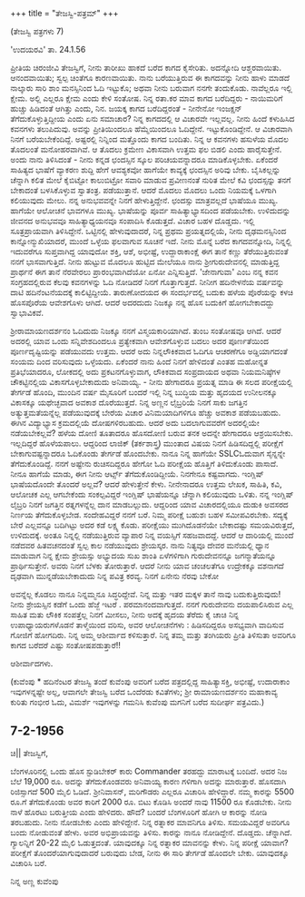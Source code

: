 +++
title = "ತೇಜಸ್ವಿ-ಪತ್ರಮ್"
+++

(ತೇಜಸ್ವಿ ಪತ್ರಗಳು 7)

'ಉದಯರವಿ' ತಾ. 24.1.56

ಪ್ರೀತಿಯ ಚಿರಂಜೀವಿ ತೇಜಸ್ವಿಗೆ, ನೀನು ತಾರೀಖು ಹಾಕದೆ ಬರೆದ ಕಾಗದ ಕೈಸೇರಿತು. ಅದನ್ನೋದಿ ಆಶ್ಚರವಾಯಿತು. ಆನಂದವಾಯಿತು; ಸ್ವಲ್ಪ ಚಿಂತೆಗೂ ಕಾರಣವಾಯಿತು. ನಾನು ಬರೆಯುತ್ತಿರುವ ಈ ಕಾಗದವನ್ನು ನೀನು ಹಾಳು ಮಾಡದೆ ನಾಲ್ಕಾರು ಸಾರಿ ಶಾಂ ಮನಸ್ಸಿನಿಂದ ಓದಿ ಇಟ್ಟುಕೊ; ಅಥವಾ ನೀನು ಬರುವಾಗ ನನಗೇ ತಂದುಕೊಡು. ನಾವೆಲ್ಲರೂ ಇಲ್ಲಿ ಕ್ಷೇಮ. ಅಲ್ಲಿ ಎಲ್ಲರೂ ಕ್ಷೇಮ ಎಂದು ಕೇಳಿ ಸಂತೋಷ. ನಿನ್ನ ರತಾ.ಕರ ಮಾವ ಕಾಗದ ಬರೆದಿದ್ದರು - ನಾಯಿಮರಿಗೆ ಹುಚ್ಚು ಹಿಡಿದಂತೆ ಆಗಿತ್ತು ಎಂದು, ನಿನ. ಜಯಕ್ಕ ಕಾಗದ ಬರೆದಿದ್ದರಂತೆ - ನೀನೇನೋ ಇಂಜಕ್ಷನ್ ತೆಗೆದುಕೊಳ್ಳುತ್ತಿದ್ದೀಯ ಎಂದು ಏನು ಸಮಾಚಾರ? ನಿನ್ನ ಕಾಗದದಲ್ಲಿ ಆ ವಿಚಾರವೇ ಇಲ್ಲವಲ್ಲ. ನೀನು ಹಿಂದೆ ಕಳುಹಿಸಿದ ಕವನಗಳು ತಲುಪಿದುವು. ಅವನ್ನು ಪ್ರೀತಿಯಿಂದಲೂ ಹೆಮ್ಮೆಯಿಂದಲೂ ಓದಿದ್ದೇನೆ. ಇಟ್ಟುಕೊಂಡಿದ್ದೇನೆ. ಆ ವಿಚಾರವಾಗಿ ನಿನಗೆ ಬರೆಯಬೇಕೆಂದಿದ್ದೆ. ಅಷ್ಟರಲ್ಲಿ ನಿನ್ನಿಂದ ಮತ್ತೊಂದು ಕಾಗದ ಬಂದಿತು. ನಿನ್ನ ಆ ಕವನಗಳು ಹಸುಳೆಯ ಮೊದಲ ತೊದಲಂತೆ ಮನೋಹರವಾಗಿವೆ. ಆ ತೊದಲು ಕ್ರಮೇಣ ವಿಕಾಸವಾಗಿ ಉತ್ತಮ ಫಲ ಬಿಡಲಿ ಎಂದು ಹಾರೈಸುತ್ತೇನೆ. ಅಂದು ನಾನು ತಿಳಿಸಿದಂತೆ - ನೀನು ಕನ್ನಡ ಛಂದಸ್ಸಿನ ಸ್ಕೂಲ ಪರಿಚಯವನ್ನಾದರೂ ಮಾಡಿಕೊಳ್ಳಬೇಕು. ಏಕೆಂದರೆ ಸಾಹಿತ್ಯದ ಭಾಷೆಗೆ ವ್ಯಾಕರಣ ಶುದ್ದಿ ಹೇಗೆ ಆವಶ್ಯಕವೋ ಹಾಗೆಯೇ ಕಾವ್ಯಕ್ಕೆ ಛಂದಸ್ಸಿನ ಅರಿವು ಬೇಕು. ಬೈಸಿಕಲ್ಲನ್ನು ಚೆನ್ನಾಗಿ ಕಲಿತ ಮೇಲೆ ಕೈಬಿಟ್ಟೋ ಕಾಲುಬಿಟ್ರೋ ಸವಾರಿ ಮಾಡುವ ಪ್ರವೀಣನಂತೆ ನುರಿತ ಮೇಲೆ ಕವಿ ಛಂದಸ್ಸನ್ನು ತನಗೆ ಬೇಕಾದಂತೆ ಬಳಸಿಕೊಳ್ಳುವ ಸ್ವಾತಂತ್ರ. ಪಡೆಯುತ್ತಾನೆ. ಆದರೆ ಮೊದಲು ಮೊದಲು ಒಂದು ನಿಯಮಕ್ಕೆ ಒಳಗಾಗಿ ಕಲಿಯುವುದು ಮೇಲು. ನನ್ನ ಅನುಭವವನ್ನೇ ನಿನಗೆ ಹೇಳುತ್ತಿದ್ದೇನೆ. ಛಂದಸ್ಸು ಮಾತ್ರವಲ್ಲದೆ ಭಾಷೆಯೂ ಮುಖ್ಯ. ಹಾಗೆಯೇ ಆಲೋಚನೆ ಭಾವಗಳೂ ಮುಖ್ಯ. ಭಾಷೆಯನ್ನು ಪೂರ್ವ ಸಾಹಿತ್ಯಾಭ್ಯಾಸದಿಂದ ಪಡೆಯಬೇಕು. ಉಳಿದುದನ್ನು ಜೀವನದ ಅನುಭವವೂ ಸಾಹಿತ್ಯಾಧ್ಯಯನವೂ ಸಂಪಾದಿಸಿ ಕೊಡುತ್ತದೆ. ವಿಚಾರ ಬಹಳ ದೊಡ್ಡದು. ಇಲ್ಲಿ ಸೂತ್ರಪ್ರಾಯವಾಗಿ ತಿಳಿಸಿದ್ದೇನೆ. ಒಟ್ಟಿನಲ್ಲಿ ಹೇಳುವುದಾದರೆ, ನಿನ್ನ ಪ್ರಥಮ ಪ್ರಯತ್ನದಲ್ಲಿಯೆ, ನೀನು ದೃಢಮನಸ್ಸಿನಿಂದ ಕಾನ್ನೋನ್ಮುಖಿಯಾದರೆ, ಮುಂದೆ ಒಳ್ಳೆಯ ಫಲವಾಗುವ ಸೂಚನೆ ಇದೆ. ನೀನು ಮೊನ್ನೆ ಬರೆದ ಕಾಗದವನ್ನೋದಿ, ನಿನ್ನಲ್ಲಿ ಇದುವರೆಗೂ ಸುಪ್ತವಾಗಿದ್ದ ಯಾವುದೋ ಶಕ್ತಿ, ಆಶೆ, ಅಭೀಷ್ಟೆ, ಉದ್ದಾರಾಕಾಂಕ್ಷೆ ಈಗ ತಾನೆ ಕಣ್ಣು ತೆರೆಯುತ್ತಿರುವಂತೆ ನನಗೆ ಭಾಸವಾಗುತ್ತಿದೆ. ನೀನು ಹುಟ್ಟುವ ಮೊದಲೂ ಹುಟ್ಟಿದ ಮೇಲೆಯೂ ನಾನು ಶ್ರೀಗುರುದೇವನಲ್ಲಿ ಮಾಡುತ್ತಿದ್ದ ಪ್ರಾರ್ಥನೆ ಈಗ ತಾನೆ ನೆರವೇರಲು ಪ್ರಾರಂಭವಾಗಿದೆಯೋ ಏನೋ ಎನ್ನಿಸುತ್ತಿದೆ. 'ಜೇನಾಗುವಾ' ಎಂಬ ನನ್ನ ಕವನ ಸಂಗ್ರಹದಲ್ಲಿರುವ ಕೆಲವು ಕವನಗಳನ್ನು ಓದಿ ನೋಡಿದರೆ ನಿನಗೆ ಗೊತ್ತಾಗುತ್ತದೆ. ನೀನೀಗ ಹದಿನೇಳನೆಯ ವರ್ಷವನ್ನು ದಾಟಿ ಹದಿನೆಂಟನೆಯದಕ್ಕೆ ಕಾಲಿಟ್ಟಿದ್ದೀಯೆ. ತಾರುಣೋದಯದ ಈ ಸಂದರ್ಭದಲ್ಲಿ ಬದುಕು ಹಳೆಯ ಪೊರೆಯನ್ನು ಕಳಚಿ ಹೊಸಪೊರೆಯ ಆವೇಶಗೊಳು ಆಗಿದೆ. ಆದರೆ ಅದರದುದು ನಿಜಕ್ಕೂ ನನ್ನ ಹೊಸ ಬದುಕಿಗೆ ಹೋಗಬೇಕಾದದ್ದು ಸ್ವಾಭಾವಿಕವೆ.

ಶ್ರೀರಾಮಾಯಣದರ್ಶನಂ ಓದಿದುದು ನಿಜಕ್ಕೂ ನನಗೆ ವಿಸ್ಮಯಕಾರಿಯಾಗಿದೆ. ತುಂಬ ಸಂತೋಷವೂ ಆಗಿದೆ. ಆದರೆ ಅದರಲ್ಲಿ ಯಾವ ಒಂದು ಸನ್ನಿವೇಶದಿಂದಲೂ ಪ್ರತ್ಯೇಕವಾಗಿ ಆವೇಶಗೊಳ್ಳುವ ಬದಲು ಅದರ ಪೂರ್ಣತೆಯಿಂದ ಪೂರ್ಣದೃಷ್ಟಿಯನ್ನು ಪಡೆಯುವದು ಉತ್ತಮ. ಆದರೆ ಅದು ನಿನ್ನಲೌಕಿಕವಾದ ಓದಿಗೂ ಆಚರಣೆಗೂ ಅಡ್ಡಿಯಾಗದಂತೆ ಸಂಯಮ ದಿಂದ ವರಿಸುವುದು ಒಳ್ಳೆಯದು. ಏಕೆಂದರೆ ನಾನು ಹಿಂದೆ ನಿನಗೆ ಹೇಳಿದಂತೆ ಎಂತಹ ಮಹೋನ್ನತ ಪ್ರತಿಭೆಯಾದರೂ, ಲೋಕದಲ್ಲಿ ಅದು ಪ್ರಕಟನಗೊಳ್ಳುವಾಗ, ಲೌಕಿಕವಾದ ಸಂಪ್ರದಾಯದ ಅಥವಾ ನಿಯಮನಿಷ್ಠೆಗಳ ಚೌಕಟ್ಟಿನಲ್ಲಿಯ ವಿಕಾಸಗೊಳ್ಳಬೇಕಾದುದು ಅನಿವಾಯ್ಯ. - ನೀನು ಹೇಗಾದರೂ ಪ್ರಯತ್ನ ಮಾಡಿ ಈ ಸಲದ ಪರೀಕ್ಷೆಯಲ್ಲಿ ತೇರ್ಗಡೆ ಹೊಂದಿ, ಮುಂದಿನ ವರ್ಷ ಮೈಸೂರಿಗೆ ಬಂದರೆ ಇಲ್ಲಿ ನಿನ್ನ ಬುದ್ಧಿಯ ಮತ್ತು ಹೃದಯದ ಉನೀಲನಕ್ಕೂ ವಿಕಾಸಕ್ಕೂ ಯಥೇಚ್ಛವಾದ ಅವಕಾಶ ದೊರೆಯುತ್ತದೆ. ನಿನ್ನ ಅಣ್ಣನ ಲೈಬ್ರರಿಯೆ ನಿನಗೆ ಸಾಕು ಜಗತ್ತಿನ ಅತ್ಯುತ್ತಮತೆಯನ್ನೆಲ್ಲ ಪಡೆಯುವುದಕ್ಕೆ ಬೇರೆಯ ವಿಚಾರ ವಿನಿಮಯಾದಿಗಳಿಗೂ ಹೆಚ್ಚು ಅವಕಾಶ ಪಡೆಯಬಹುದು. ಈಗಿನ ವಿದ್ಯಾಭ್ಯಾಸ ಕ್ರಮದಲ್ಲಿಯೆ ದೋಷಗಳಿರಬಹುದು. ಆದರೆ ಅದು ಬದಲಾಗುವವರೆಗೆ ಅದರಲ್ಲಿಯೇ ನಡೆಯಬೇಕಲ್ಲವೆ? ಹಳೆಯ ದೋಣಿ ತೂತಾದರೂ ಹೊಸದೋಣಿ ಬರುವ ತನಕ ಅದನ್ನೇ ಹೇಗಾದರೂ ಆಶ್ರಯಿಸಬೇಕು. ಇಲ್ಲದಿದ್ದರೆ ಹೊಳೆಯಪಾಲು. ಆದ್ದರಿಂದ ಲಾಜಿಕ್ (ತರ್ಕಶಾಸ್ತ್ರ) ಮುಂತಾದ ವಿಷಯ ನಿನಗೆ ಹಿಡಿಸದಿದ್ದಲ್ಲಿ ಪರೀಕ್ಷೆಗೆ ಬೇಕಾಗುವಷ್ಟನ್ನಾದರೂ ಓದಿಕೊಂಡು ತೇರ್ಗಡೆ ಹೊಂದಬೇಕು. ನಾನೂ ನಿನ್ನ ಹಾಗೆಯೇ SSLCಓದುವಾಗ ಸೈನ್ನನ್ನೇ ತೆಗೆದುಕೊಂಡಿದ್ದೆ. ನನಗೆ ಅಷ್ಟೇನು ರುಚಿಸದಿದ್ದರೂ ಹೇಗೋ ಓದಿ ಪರೀಕ್ಷೆಯ ಹೊತ್ತಿಗೆ ತಿಳಿದುಕೊಂಡು ಪಾಸಾದೆ. ನೀನೂ ಹಾಗೆಯೆ ಮಾಡು, ಈಗ ನೀನು ಆರ್ಟ್ಸ್ ತೆಗೆದುಕೊಂಡಿದ್ದೀಯೆ. ನಿನಗೇನೂ ಕಷ್ಟವಾಗದು. ಇಂಗ್ಲಿಷ್ ಭಾಷೆಯದೊಂದೇ ತೊಂದರೆ ಅಲ್ಲವೆ? ಆದರೆ ಹೇಳುತ್ತೇನೆ ಕೇಳು. ನೀನೇನಾದರೂ ಉತ್ತಮ ಲೇಖಕ, ಸಾಹಿತಿ, ಕವಿ, ಆಲೋಚಕ ಎಲ್ಲ ಆಗಬೇಕೆಂದು ಸಂಕಲ್ಪವಿದ್ದರೆ ಇಂಗ್ಲಿಷ್ ಭಾಷೆಯನ್ನೂ ಚೆನ್ನಾಗಿ ಕಲಿಯುವುದು ಒಳಿತು. ನನ್ನ ಇಂಗ್ಲಿಷ್ ಲೈಬ್ರರಿ ನಿನಗೆ ಜಗತ್ತಿನ ರತ್ನಗಳನ್ನೆಲ್ಲ ದಾನ ಮಾಡಬಲ್ಲುದು. ಆದ್ದರಿಂದ ಯಾವ ವಿಚಾರದಲ್ಲಿಯೂ ದುಡುಕಿ ಅವಸರದ ನಿರ್ಣಯ ತೆಗೆದುಕೊಳ್ಳಬೇಡ. ಸಂದೇಹವಿದ್ದರೆ ನನಗೆ ಬರೆ. ನಿಮ್ಮ ಪರೀಕ್ಷೆ ಬಹುಶಃ ಬಹಳ ಸಮೀಪವಿರಬೇಕು. ಸದ್ಯಕ್ಕೆ ಬೇರೆ ಎಲ್ಲವನ್ನೂ ಬದಿಗಿಟ್ಟು ಅದರ ಕಡೆ ಲಕ್ಷ್ಯ ಕೊಡು. ಪರೀಕ್ಷೆಯು ಮುಗಿದೊಡನೆಯೇ ಬೇಕಾದಷ್ಟು ಸಮಯವಿರುತ್ತದೆ, ಉಳಿದುದಕ್ಕೆ. ಅಂತೂ ನಿನ್ನಲ್ಲಿ ನಡೆಯುತ್ತಿರುವ ವ್ಯಾಪಾರ ನಿನ್ನ ವಯಸ್ಸಿಗೆ ಸಹಜವಾದದ್ದೆ. ಆದರೆ ಆ ದಾರಿಯಲ್ಲಿ ಮುಂದೆ ನಡೆದವರ ಹಿತವಚನದಂತೆ ಸ್ವಲ್ಪ ಕಾಲ ನಡೆಯುವುದು ಶ್ರೇಯಸ್ಕರ. ನಾನು ನಿತ್ಯವೂ ದೇವರ ಮನೆಯಲ್ಲಿ ಧ್ಯಾನ ಮಾಡುವಾಗ ನಿನ್ನ ಕ್ಷೇಮ ಶ್ರೇಯಸ್ಸು ಅಭ್ಯುದಯ ಸುಖ ಶಾಂತಿ ಏಳೆಗಳಿಗಾಗಿ ಗುರುದೇವನನ್ನೂ ಜಗನ್ಮಾತೆಯನ್ನೂ ಪ್ರಾರ್ಥಿಸುತ್ತೇನೆ. ಅವರು ನಿನಗೆ ಬೆಳಕು ತೋರುತ್ತಾರೆ. ಆದರೆ ನೀನು ಯಾವ ಚಂಚಲತೆಗೂ ಉದ್ರೇಕಕ್ಕೂ ವಶನಾಗದೆ ದೃಢವಾಗಿ ಮುನ್ನಡೆಯಬೇಕಾದುದು ನಿನ್ನ ಪವಿತ್ರ ಕರವ್ಯ. ನಿನಗೆ ಏನೇನು ನೆರವು ಬೇಕೋ

ಅವನ್ನೆಲ್ಲ ಕೊಡಲು ನಾನೂ ನಿನ್ನಮ್ಮನೂ ಸಿದ್ಧರಿದ್ದೇವೆ. ನಿನ್ನ ಮತ್ತು ಇತರ ಮಕ್ಕಳ ತಾನೆ ನಾವು ಬದುಕುತ್ತಿರುವುದು! ನೀನು ಶ್ರೇಯಸ್ಸಿನ ಕಡೆಗೆ ಒಂದು ಹೆಜ್ಜೆ ಇಟರೆ . ಪರಮಾನಂದವಾಗುತ್ತದೆ. ನನಗೆ ಗುರುದೇವನು ದಯಪಾಲಿಸಿರುವ ಎಲ್ಲ ಸಾಹಿತ ಮತು ಲೌಕಿಕ ಸಂಪತ್ತೆಲ್ಲ ನಿನಗೆ ಮೀಸಲು, ನೀನು ಅದಕ್ಕೆ ಹೃದಯ ತೆರೆದು ಕೈ ಚಾಚಿ ನಿನ್ನ ಉಪಾಧ್ಯಾಯರುಗಳೊಡನೆ ತಾಳ್ಮೆಯಿಂದ ವರಿಸು, ಅವರ ಆಲೋಚನೆಗಳು : ಹಿಡಿಸದಿದ್ದರೂ ಅಸಭ್ಯವಾಗಿ ವಾದಿಸುವ ಗೋಜಿಗೆ ಹೋಗದಿರು. ನಿನ್ನ ಅಮ್ಮ ಆಶೀರ್ವಾದ ಕಳಿಸುತ್ತಾರೆ. ನಿನ್ನ ತಮ್ಮ ಮತ್ತು ತಂಗಿಯರು ಪ್ರೀತಿ ತಿಳಿಸುತಾ ಅವರಿಗೂ ಕಾಗದ ಬರೆದರೆ ಎಷ್ಟು ಸಂತೋಷಪಡುತ್ತಾರೆ!! 

ಆಶೀರ್ವಾದಗಳು.

(ಕುವೆಂಪು * ಹದಿನೆಂಟರ ತೇಜಸ್ವಿ ತಂದೆ ಕುವೆಂಪು ಅವರಿಗೆ ಬರೆದ ಪತ್ರದಲ್ಲಿದ್ದ ಸಾಹಿತ್ಯಾಸಕ್ತಿ, ಅಭೀಷ್ಟೆ, ಉದಾರಾಕಾಂ ಇವುಗಳನ್ನಷ್ಟೇ ಅಲ್ಲ, ಆವಾಗಲೇ ತೇಜಸ್ವಿ ಬರೆದ ಒಂದೆರಡು ಕವಿತೆಗಳು; ಶ್ರೀ ರಾಮಾಯಣದರ್ಶನಂ ಮಹಾಕಾವ್ಯ ಕುರಿತು ಗಂಭೀರ ಓದು, ವಿಮರ್ಶೆ ಇವುಗಳನ್ನು ಗಮನಿಸಿ ಕುವೆಂಪು ಮಗನಿಗೆ ಬರೆದ ಸುದೀರ್ಘ ಪತ್ರವಿದು.)


## 7-2-1956 

ಚಿ|| ತೇಜಸ್ವಿಗೆ, 

ಬೆಂಗಳೂರಿನಲ್ಲಿ ಒಂದು ಹೊಸ ಸ್ಟುಡಿಬೇಕರ್ ಕಾರು Commander ತರಹದ್ದು ಮಾರಾಟಕ್ಕೆ ಬಂದಿದೆ. ಅದರ ನಿಜ ಬೆಲೆ 19,000 ರೂ. ಅದನ್ನು ತೆಗೆದುಕೊಂಡವರು ಅನಿವಾಯ್ಯ ಕಾರಣ ಗಳಿಗಾಗಿ ಅದನ್ನು ಮಾರುತ್ತಾರೆ. ಹೊಸದಾಗಿ ರಿಜಿಸ್ಸಾಗದೆ 500 ಮೈಲಿ ಓಡಿದೆ. ಶ್ರೀನಿವಾಸನ್, ಮರಿಗೌಡರು ಎಲ್ಲರೂ ವಿಚಾರಿಸಿ ಹೇಳಿದ್ದಾರೆ. ನಮ್ಮ ಕಾರನ್ನು 5500 ರೂ.ಗೆ ತೆಗೆದುಕೊಂಡು ಅವರ ಕಾರಿಗೆ 2000 ರೂ. ಬಿಟು ಕೊಡಿಸಿ ಅಂದರೆ ನಾವು 11500 ರೂ ಕೊಡಬೇಕು. ನೀನು ನಾಳೆ ಹೊರಟು ಬರುತ್ತೀಯ ಎಂದು ಹೇಳಿದರು. ಹೌದೆ? ಬಂದರೆ ಬೆಂಗಳೂರಿಗೆ ಹೋಗಿ ಆ ಕಾರನ್ನು ನೋಡಿ ತರಬಹುದು. ನೀನು ನೋಡಬೇಕು ಎಂದು ಹೇಳಿದ್ದೇನೆ. ನಿನ್ನ ರತ್ನಾಕರ ಮಾವನಿಗೂ ತಿಳಿಸು. ಸಮಯವಿದ್ದರೆ ಅವರಿಗೂ ಬಂದು ನೋಡುವಂತೆ ಹೇಳು. ಅವರ ಅಭಿಪ್ರಾಯವನ್ನು ತಿಳಿಸು. ಕಾರನ್ನು ನಾನೂ ನೋಡಿದ್ದೇನೆ. ದೊಡ್ಡದು. ಚೆನ್ನಾಗಿದೆ. ಗ್ಯಾಲನ್ನಿಗೆ 20-22 ಮೈಲಿ ಓಡುತ್ತದಂತೆ. ಯಾವುದಕ್ಕೂ ನಿನ್ನ ರತ್ನಾಕರ ಮಾವನನ್ನು ಕೇಳು. ನಿನ್ನ ಪರೀಕ್ಷೆ ಯಾವಾಗ? ಪರೀಕ್ಷೆಗೆ ತೊಂದರೆಯಾಗುವುದಾದರೆ ಬರುವುದು ಬೇಡ, ನೀನು ಈ ಸಾರಿ ತೇರ್ಗಡೆ ಹೊಂದಲೇ ಬೇಕು. ಯಾವುದಕ್ಕೂ ವಿಚಾರಿಸಿ ಬರೆ.

ನಿನ್ನ ಅಣ್ಣ ಕುವೆಂಪು
